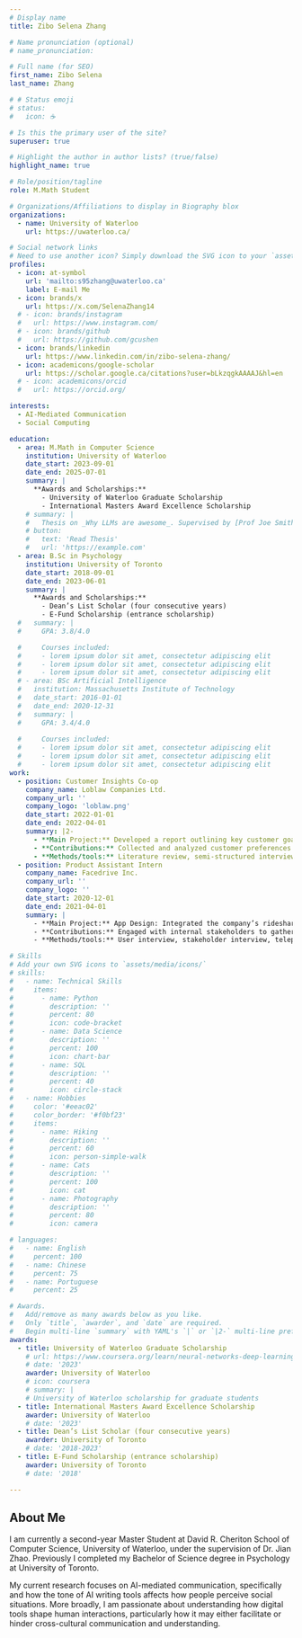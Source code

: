 ```yaml
---
# Display name
title: Zibo Selena Zhang

# Name pronunciation (optional)
# name_pronunciation:

# Full name (for SEO)
first_name: Zibo Selena
last_name: Zhang

# # Status emoji
# status:
#   icon: ☕️

# Is this the primary user of the site?
superuser: true

# Highlight the author in author lists? (true/false)
highlight_name: true

# Role/position/tagline
role: M.Math Student

# Organizations/Affiliations to display in Biography blox
organizations:
  - name: University of Waterloo
    url: https://uwaterloo.ca/

# Social network links
# Need to use another icon? Simply download the SVG icon to your `assets/media/icons/` folder.
profiles:
  - icon: at-symbol
    url: 'mailto:s95zhang@uwaterloo.ca'
    label: E-mail Me
  - icon: brands/x
    url: https://x.com/SelenaZhang14
  # - icon: brands/instagram
  #   url: https://www.instagram.com/
  # - icon: brands/github
  #   url: https://github.com/gcushen
  - icon: brands/linkedin
    url: https://www.linkedin.com/in/zibo-selena-zhang/
  - icon: academicons/google-scholar
    url: https://scholar.google.ca/citations?user=bLkzqgkAAAAJ&hl=en
  # - icon: academicons/orcid
  #   url: https://orcid.org/

interests:
  - AI-Mediated Communication
  - Social Computing

education:
  - area: M.Math in Computer Science
    institution: University of Waterloo
    date_start: 2023-09-01
    date_end: 2025-07-01
    summary: |
      **Awards and Scholarships:**
        - University of Waterloo Graduate Scholarship
        - International Masters Award Excellence Scholarship
    # summary: |
    #   Thesis on _Why LLMs are awesome_. Supervised by [Prof Joe Smith](https://example.com). Presented papers at 5 IEEE conferences with the contributions being published in 2 Springer journals.
    # button:
    #   text: 'Read Thesis'
    #   url: 'https://example.com'
  - area: B.Sc in Psychology
    institution: University of Toronto
    date_start: 2018-09-01
    date_end: 2023-06-01
    summary: |
      **Awards and Scholarships:**
        - Dean’s List Scholar (four consecutive years)
        - E-Fund Scholarship (entrance scholarship)
  #   summary: |
  #     GPA: 3.8/4.0

  #     Courses included:
  #     - lorem ipsum dolor sit amet, consectetur adipiscing elit
  #     - lorem ipsum dolor sit amet, consectetur adipiscing elit
  #     - lorem ipsum dolor sit amet, consectetur adipiscing elit
  # - area: BSc Artificial Intelligence
  #   institution: Massachusetts Institute of Technology
  #   date_start: 2016-01-01
  #   date_end: 2020-12-31
  #   summary: |
  #     GPA: 3.4/4.0
      
  #     Courses included:
  #     - lorem ipsum dolor sit amet, consectetur adipiscing elit
  #     - lorem ipsum dolor sit amet, consectetur adipiscing elit
  #     - lorem ipsum dolor sit amet, consectetur adipiscing elit
work:
  - position: Customer Insights Co-op
    company_name: Loblaw Companies Ltd.
    company_url: ''
    company_logo: 'loblaw.png'
    date_start: 2022-01-01
    date_end: 2022-04-01
    summary: |2-
      - **Main Project:** Developed a report outlining key customer goals during grocery shopping. Identified design guidelines for effective in-store stimuli to capture attention and influence shopping behaviours.
      - **Contributions:** Collected and analyzed customer preferences and behavioral patterns, delivering impactful insights to guide business decisions.
      - **Methods/tools:** Literature review, semi-structured interview, online focus group
  - position: Product Assistant Intern
    company_name: Facedrive Inc.
    company_url: ''
    company_logo: ''
    date_start: 2020-12-01
    date_end: 2021-04-01
    summary: |
      - **Main Project:** App Design: Integrated the company’s rideshare and food delivery services into a single, unified Superapp.
      - **Contributions:** Engaged with internal stakeholders to gather requirements and conducted user interviews to understand needs, ensuring the new app design meets the expectations of customers who use both services.
      - **Methods/tools:** User interview, stakeholder interview, telephone survey, usability testing, Adobe XD for low and high-fidelity prototyping

# Skills
# Add your own SVG icons to `assets/media/icons/`
# skills:
#   - name: Technical Skills
#     items:
#       - name: Python
#         description: ''
#         percent: 80
#         icon: code-bracket
#       - name: Data Science
#         description: ''
#         percent: 100
#         icon: chart-bar
#       - name: SQL
#         description: ''
#         percent: 40
#         icon: circle-stack
#   - name: Hobbies
#     color: '#eeac02'
#     color_border: '#f0bf23'
#     items:
#       - name: Hiking
#         description: ''
#         percent: 60
#         icon: person-simple-walk
#       - name: Cats
#         description: ''
#         percent: 100
#         icon: cat
#       - name: Photography
#         description: ''
#         percent: 80
#         icon: camera

# languages:
#   - name: English
#     percent: 100
#   - name: Chinese
#     percent: 75
#   - name: Portuguese
#     percent: 25

# Awards.
#   Add/remove as many awards below as you like.
#   Only `title`, `awarder`, and `date` are required.
#   Begin multi-line `summary` with YAML's `|` or `|2-` multi-line prefix and indent 2 spaces below.
awards:
  - title: University of Waterloo Graduate Scholarship
    # url: https://www.coursera.org/learn/neural-networks-deep-learning
    # date: '2023'
    awarder: University of Waterloo
    # icon: coursera
    # summary: |
    # University of Waterloo scholarship for graduate students
  - title: International Masters Award Excellence Scholarship
    awarder: University of Waterloo
    # date: '2023'
  - title: Dean’s List Scholar (four consecutive years)
    awarder: University of Toronto
    # date: '2018-2023'
  - title: E-Fund Scholarship (entrance scholarship)
    awarder: University of Toronto
    # date: '2018'

---
```


## About Me

I am currently a second-year Master Student at David R. Cheriton School of Computer Science, University of Waterloo, under the supervision of Dr. Jian Zhao. Previously I completed my Bachelor of Science degree in Psychology at University of Toronto.

My current research focuses on AI-mediated communication, specifically and how the tone of AI writing tools affects how people perceive social situations. More broadly, I am passionate about understanding how digital tools shape human interactions, particularly how it may either facilitate or hinder cross-cultural communication and understanding.
